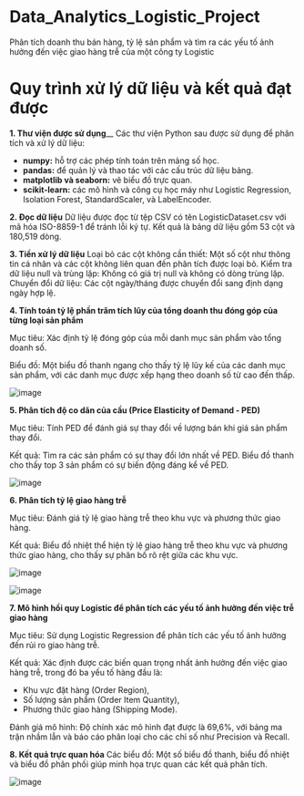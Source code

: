 # Data_Analytics_Logistic_Project
Phân tích doanh thu bán hàng, tỷ lệ sản phẩm và tìm ra các yếu tố ảnh hưởng đến việc giao hàng trễ của một công ty Logistic

# Quy trình xử lý dữ liệu và kết quả đạt được
**1. Thư viện được sử dụng**__
Các thư viện Python sau được sử dụng để phân tích và xử lý dữ liệu:

- **numpy:** hỗ trợ các phép tính toán trên mảng số học.
- **pandas:** để quản lý và thao tác với các cấu trúc dữ liệu bảng.
- **matplotlib và seaborn:** vẽ biểu đồ trực quan.
- **scikit-learn:** các mô hình và công cụ học máy như Logistic Regression, Isolation Forest, StandardScaler, và LabelEncoder.

**2. Đọc dữ liệu**
Dữ liệu được đọc từ tệp CSV có tên LogisticDataset.csv với mã hóa ISO-8859-1 để tránh lỗi ký tự. Kết quả là bảng dữ liệu gồm 53 cột và 180,519 dòng.

**3. Tiền xử lý dữ liệu**
Loại bỏ các cột không cần thiết: Một số cột như thông tin cá nhân và các cột không liên quan đến phân tích được loại bỏ.
Kiểm tra dữ liệu null và trùng lặp: Không có giá trị null và không có dòng trùng lặp.
Chuyển đổi dữ liệu: Các cột ngày/tháng được chuyển đổi sang định dạng ngày hợp lệ.

**4. Tính toán tỷ lệ phần trăm tích lũy của tổng doanh thu đóng góp của từng loại sản phẩm**

Mục tiêu: Xác định tỷ lệ đóng góp của mỗi danh mục sản phẩm vào tổng doanh số.

Biểu đồ: Một biểu đồ thanh ngang cho thấy tỷ lệ lũy kế của các danh mục sản phẩm, với các danh mục được xếp hạng theo doanh số từ cao đến thấp.

![image](https://github.com/user-attachments/assets/a24aa61f-fb2e-4149-994e-23cbaba7e66b)


**5. Phân tích độ co dãn của cầu (Price Elasticity of Demand - PED)**

Mục tiêu: Tính PED để đánh giá sự thay đổi về lượng bán khi giá sản phẩm thay đổi.

Kết quả: Tìm ra các sản phẩm có sự thay đổi lớn nhất về PED. Biểu đồ thanh cho thấy top 3 sản phẩm có sự biến động đáng kể về PED.

![image](https://github.com/user-attachments/assets/231862d0-a961-4859-a71f-530981013739)


**6. Phân tích tỷ lệ giao hàng trễ**

Mục tiêu: Đánh giá tỷ lệ giao hàng trễ theo khu vực và phương thức giao hàng.

Kết quả: Biểu đồ nhiệt thể hiện tỷ lệ giao hàng trễ theo khu vực và phương thức giao hàng, cho thấy sự phân bố rõ rệt giữa các khu vực.

![image](https://github.com/user-attachments/assets/46581f90-1072-4c7e-b753-845fac0d3b51)

![image](https://github.com/user-attachments/assets/b00ee3cb-f43d-4b35-95c2-a5fcdb2b08d3)



**7. Mô hình hồi quy Logistic để phân tích các yếu tố ảnh hưởng đến việc trễ giao hàng**

Mục tiêu: Sử dụng Logistic Regression để phân tích các yếu tố ảnh hưởng đến rủi ro giao hàng trễ.

Kết quả: Xác định được các biến quan trọng nhất ảnh hưởng đến việc giao hàng trễ, trong đó ba yếu tố hàng đầu là:
- Khu vực đặt hàng (Order Region),
- Số lượng sản phẩm (Order Item Quantity),
- Phương thức giao hàng (Shipping Mode).

Đánh giá mô hình: Độ chính xác mô hình đạt được là 69,6%, với bảng ma trận nhầm lẫn và báo cáo phân loại cho các chỉ số như Precision và Recall.

**8. Kết quả trực quan hóa**
Các biểu đồ: Một số biểu đồ thanh, biểu đồ nhiệt và biểu đồ phân phối giúp minh họa trực quan các kết quả phân tích.

![image](https://github.com/user-attachments/assets/944f7343-d6f6-4f77-9083-05da6796a96f)

